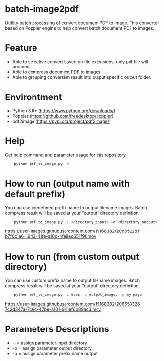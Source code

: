 # batch-image2pdf
Utitlity batch processing of convert document PDF to Image. This converter based on Poppler engine to help convert batch document PDF to images.

# Feature
- Able to selective convert based on file extensions, only pdf file will proceed.
- Able to compress document PDF to images.
- Able to grouping conversion result into output specific output folder.

# Environtment
- Python 3.6+ (https://www.python.org/downloads/)
- Poppler (https://github.com/freedesktop/poppler)
- pdf2image (https://pypi.org/project/pdf2image/)

# Help
Get help command and parameter usage for this repository
```bash
    python pdf_to_image.py -h
```

# How to run (output name with default prefix)
You can use predefined prefix name to output filename images. Batch compress result will be saved at your "output" directory definition
```bash
    python pdf_to_image.py -i <directory_input> -o <directory_output>
```

https://user-images.githubusercontent.com/19168382/206652281-b7f0c1a6-1943-41fe-a10c-4fe8ec651f9f.mov



# How to run (from custom output directory)
You can use custom prefix name to output filename images. Batch compress result will be saved at your "output" directory definition
```bash
    python pdf_to_image.py -i docs -o output_images -p my-page
```

https://user-images.githubusercontent.com/19168382/206653326-7c2d347a-7c6c-47be-a101-941ef6b89ac3.mov


# Parameters Descriptions
- -i = assign parameter input directory
- -o = assign parameter output directory
- -p = assign parameter prefix name output


